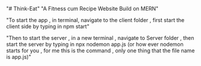 "# Think-Eat" 
"A Fitness cum Recipe Website Build on MERN"

"To start the app , in terminal, navigate to the client folder , first start the client side by typing in npm start"

"Then to start the server , in a new terminal , navigate to Server folder , then start the server by typing in npx nodemon app.js (or how ever nodemon starts for you , for me this is the command , only one thing that the file name is app.js)"
